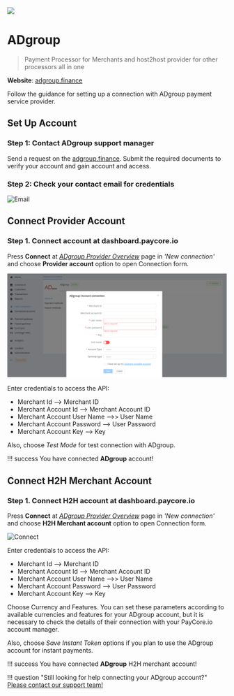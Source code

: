 <img src="https://static.openfintech.io/payment_providers/adgroup/logo.svg?w=400" width="400px" >

# ADgroup

> Payment Processor for Merchants and host2host provider for other processors all in one

**Website**: [adgroup.finance](https://adgroup.finance/en/)


Follow the guidance for setting up a connection with ADgroup payment service provider.

## Set Up Account

### Step 1: Contact ADgroup support manager

Send a request on the [adgroup.finance](https://adgroup.finance/en/). Submit the required documents to verify your account and gain account and access.

### Step 2: Check your contact email for credentials

![Email](images/email.png)

## Connect Provider Account

### Step 1. Connect account at dashboard.paycore.io

Press **Connect** at [*ADgroup Provider Overview*](https://dashboard.paycore.io/connect-directory/payment-providers/adgroup/general) page in *'New connection'* and choose **Provider account** option to open Connection form.

![Connect](images/provider-account.png)

Enter credentials to access the API:

* Merchant Id --> Merchant ID
* Merchant Account Id --> Merchant Account ID
* Merchant Account User Name -->> User Name
* Merchant Account Password --> User Password
* Merchant Account Key --> Key

Also, choose *Test Mode* for test connection with ADgroup.

!!! success
    You have connected **ADgroup** account!

## Connect H2H Merchant Account

### Step 1. Connect H2H account at dashboard.paycore.io

Press **Connect** at [*ADgroup Provider Overview*](https://dashboard.paycore.io/connect-directory/payment-providers/adgroup/general) page in *'New connection'* and choose **H2H Merchant account** option to open Connection form.

![Connect](images/h2h-merchant-account.png)

Enter credentials to access the API:

* Merchant Id --> Merchant ID
* Merchant Account Id --> Merchant Account ID
* Merchant Account User Name -->> User Name
* Merchant Account Password --> User Password
* Merchant Account Key --> Key

Choose Currency and Features. You can set these parameters according to available currencies and features for your ADgroup account, but it is necessary to check the details of their connection with your PayCore.io account manager.

Also, choose *Save Instant Token* options if you plan to use the ADgroup account for instant payments.

!!! success
    You have connected **ADgroup** H2H merchant account!

!!! question "Still looking for help connecting your ADgroup account?"
    [Please contact our support team!](mailto:support@paycore.io)

